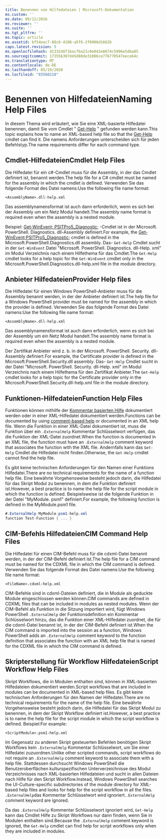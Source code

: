```yaml
---
title: Benennen von Hilfedateien | Microsoft-Dokumentation
ms.custom: ''
ms.date: 09/12/2016
ms.reviewer: ''
ms.suite: ''
ms.tgt_pltfrm: ''
ms.topic: article
ms.assetid: bf54eac7-88c6-4108-a5f6-2f0906d1662b
caps.latest.revision: 5
ms.openlocfilehash: d13324871bac7ba21c0e042e8674c5996e5dba85
ms.sourcegitcommit: 173556307d45d88de31086ce776770547eece64c
ms.translationtype: MT
ms.contentlocale: de-DE
ms.lasthandoff: 05/19/2020
ms.locfileid: "83560218"
---
```

# <a name="naming-help-files"></a><span data-ttu-id="6a0fa-102">Benennen von Hilfedateien</span><span class="sxs-lookup"><span data-stu-id="6a0fa-102">Naming Help Files</span></span>

<span data-ttu-id="6a0fa-103">In diesem Thema wird erläutert, wie Sie eine XML-basierte Hilfedatei benennen, damit Sie vom Cmdlet " [Get-Help](/powershell/module/Microsoft.PowerShell.Core/Get-Help) " gefunden werden kann.</span><span class="sxs-lookup"><span data-stu-id="6a0fa-103">This topic explains how to name an XML-based help file so that the [Get-Help](/powershell/module/Microsoft.PowerShell.Core/Get-Help) cmdlet can find it.</span></span> <span data-ttu-id="6a0fa-104">Die namens Anforderungen unterscheiden sich für jeden Befehlstyp.</span><span class="sxs-lookup"><span data-stu-id="6a0fa-104">The name requirements differ for each command type.</span></span>

## <a name="cmdlet-help-files"></a><span data-ttu-id="6a0fa-105">Cmdlet-Hilfedateien</span><span class="sxs-lookup"><span data-stu-id="6a0fa-105">Cmdlet Help Files</span></span>

<span data-ttu-id="6a0fa-106">Die Hilfedatei für ein c#-Cmdlet muss für die Assembly, in der das Cmdlet definiert ist, benannt werden.</span><span class="sxs-lookup"><span data-stu-id="6a0fa-106">The help file for a C# cmdlet must be named for the assembly in which the cmdlet is defined.</span></span> <span data-ttu-id="6a0fa-107">Verwenden Sie das folgende Format des Datei namens:</span><span class="sxs-lookup"><span data-stu-id="6a0fa-107">Use the following file name format:</span></span>

```
<AssemblyName>.dll-help.xml
```

<span data-ttu-id="6a0fa-108">Das assemblynamensformat ist auch dann erforderlich, wenn es sich bei der Assembly um ein Netz Modul handelt.</span><span class="sxs-lookup"><span data-stu-id="6a0fa-108">The assembly name format is required even when the assembly is a nested module.</span></span>

<span data-ttu-id="6a0fa-109">Beispiel: [Get-WinEvent; PSITPro5_Diagnostic;](/powershell/module/Microsoft.PowerShell.Diagnostics/Get-WinEvent) -Cmdlet ist in der Microsoft. PowerShell. Diagnostics. dll-Assembly definiert.</span><span class="sxs-lookup"><span data-stu-id="6a0fa-109">For example, the [Get-WinEvent;PSITPro5_Diagnostic;](/powershell/module/Microsoft.PowerShell.Diagnostics/Get-WinEvent) cmdlet is defined in the Microsoft.PowerShell.Diagnostics.dll assembly.</span></span> <span data-ttu-id="6a0fa-110">Das- `Get-Help` Cmdlet sucht in der `Get-WinEvent` Datei "Microsoft. PowerShell. Diagnostics. dll-Help. xml" im Modul Verzeichnis nach einem Hilfethema für das Cmdlet.</span><span class="sxs-lookup"><span data-stu-id="6a0fa-110">The `Get-Help` cmdlet looks for a help topic for the `Get-WinEvent` cmdlet only in the Microsoft.PowerShell.Diagnostics.dll-help.xml file in the module directory.</span></span>

## <a name="provider-help-files"></a><span data-ttu-id="6a0fa-111">Anbieter Hilfedateien</span><span class="sxs-lookup"><span data-stu-id="6a0fa-111">Provider Help files</span></span>

<span data-ttu-id="6a0fa-112">Die Hilfedatei für einen Windows PowerShell-Anbieter muss für die Assembly benannt werden, in der der Anbieter definiert ist.</span><span class="sxs-lookup"><span data-stu-id="6a0fa-112">The help file for a Windows PowerShell provider must be named for the assembly in which the provider is defined.</span></span> <span data-ttu-id="6a0fa-113">Verwenden Sie das folgende Format des Datei namens:</span><span class="sxs-lookup"><span data-stu-id="6a0fa-113">Use the following file name format:</span></span>

```
<AssemblyName>.dll-help.xml
```

<span data-ttu-id="6a0fa-114">Das assemblynamensformat ist auch dann erforderlich, wenn es sich bei der Assembly um ein Netz Modul handelt.</span><span class="sxs-lookup"><span data-stu-id="6a0fa-114">The assembly name format is required even when the assembly is a nested module.</span></span>

<span data-ttu-id="6a0fa-115">Der Zertifikat Anbieter wird z. b. in der Microsoft. PowerShell. Security. dll-Assembly definiert.</span><span class="sxs-lookup"><span data-stu-id="6a0fa-115">For example, the Certificate provider is defined in the Microsoft.PowerShell.Security.dll assembly.</span></span> <span data-ttu-id="6a0fa-116">Das- `Get-Help` Cmdlet sucht in der Datei "Microsoft. PowerShell. Security. dll-Help. xml" im Modul Verzeichnis nach einem Hilfethema für den Zertifikat Anbieter.</span><span class="sxs-lookup"><span data-stu-id="6a0fa-116">The `Get-Help` cmdlet looks for a help topic for the Certificate provider only in the Microsoft.PowerShell.Security.dll-help.xml file in the module directory.</span></span>

## <a name="function-help-files"></a><span data-ttu-id="6a0fa-117">Funktionen-Hilfedateien</span><span class="sxs-lookup"><span data-stu-id="6a0fa-117">Function Help Files</span></span>

<span data-ttu-id="6a0fa-118">Funktionen können mithilfe der [Kommentar basierten Hilfe](/powershell/module/microsoft.powershell.core/about/about_comment_based_help) dokumentiert werden oder in einer XML-Hilfedatei dokumentiert werden.</span><span class="sxs-lookup"><span data-stu-id="6a0fa-118">Functions can be documented by using [comment-based help](/powershell/module/microsoft.powershell.core/about/about_comment_based_help) or documented in an XML help file.</span></span> <span data-ttu-id="6a0fa-119">Wenn die Funktion in einer XML-Datei dokumentiert ist, muss die Funktion über ein `.ExternalHelp` Kommentar Schlüsselwort verfügen, das die Funktion der XML-Datei zuordnet.</span><span class="sxs-lookup"><span data-stu-id="6a0fa-119">When the function is documented in an XML file, the function must have an `.ExternalHelp` comment keyword that associates the function with the XML file.</span></span> <span data-ttu-id="6a0fa-120">Andernfalls kann das `Get-Help` Cmdlet die Hilfedatei nicht finden.</span><span class="sxs-lookup"><span data-stu-id="6a0fa-120">Otherwise, the `Get-Help` cmdlet cannot find the help file.</span></span>

<span data-ttu-id="6a0fa-121">Es gibt keine technischen Anforderungen für den Namen einer Funktions Hilfedatei.</span><span class="sxs-lookup"><span data-stu-id="6a0fa-121">There are no technical requirements for the name of a function help file.</span></span> <span data-ttu-id="6a0fa-122">Eine bewährte Vorgehensweise besteht jedoch darin, die Hilfedatei für das Skript Modul zu benennen, in dem die Funktion definiert ist.</span><span class="sxs-lookup"><span data-stu-id="6a0fa-122">However, a best practice is to name the help file for the script module in which the function is defined.</span></span> <span data-ttu-id="6a0fa-123">Beispielsweise ist die folgende Funktion in der Datei "MyModule. psm1" definiert.</span><span class="sxs-lookup"><span data-stu-id="6a0fa-123">For example, the following function is defined in the MyModule.psm1 file.</span></span>

```csharp
#.ExternalHelp MyModule.psm1-help.xml
function Test-Function { ... }
```

## <a name="cim-command-help-files"></a><span data-ttu-id="6a0fa-124">CIM-Befehls Hilfedateien</span><span class="sxs-lookup"><span data-stu-id="6a0fa-124">CIM Command Help Files</span></span>

<span data-ttu-id="6a0fa-125">Die Hilfedatei für einen CIM-Befehl muss für die cdxml-Datei benannt werden, in der der CIM-Befehl definiert ist.</span><span class="sxs-lookup"><span data-stu-id="6a0fa-125">The help file for a CIM command must be named for the CDXML file in which the CIM command is defined.</span></span> <span data-ttu-id="6a0fa-126">Verwenden Sie das folgende Format des Datei namens:</span><span class="sxs-lookup"><span data-stu-id="6a0fa-126">Use the following file name format:</span></span>

```
<FileName>.cdxml-help.xml
```

<span data-ttu-id="6a0fa-127">CIM-Befehle sind in cdxml-Dateien definiert, die in Module als geduckte Module eingeschlossen werden können.</span><span class="sxs-lookup"><span data-stu-id="6a0fa-127">CIM commands are defined in CDXML files that can be included in modules as nested modules.</span></span> <span data-ttu-id="6a0fa-128">Wenn der CIM-Befehl als Funktion in die Sitzung importiert wird, fügt Windows PowerShell `.ExternalHelp` der Funktionsdefinition ein Kommentar Schlüsselwort hinzu, das die Funktion einer XML-Hilfedatei zuordnet, die für die cdxml-Datei benannt ist, in der der CIM-Befehl definiert ist.</span><span class="sxs-lookup"><span data-stu-id="6a0fa-128">When the CIM command is imported into the session as a function, Windows PowerShell adds an `.ExternalHelp` comment keyword to the function definition that associates the function with an XML help file that is named for the CDXML file in which the CIM command is defined.</span></span>

## <a name="script-workflow-help-files"></a><span data-ttu-id="6a0fa-129">Skripterstellung für Workflow Hilfedateien</span><span class="sxs-lookup"><span data-stu-id="6a0fa-129">Script Workflow Help Files</span></span>

<span data-ttu-id="6a0fa-130">Skript Workflows, die in Modulen enthalten sind, können in XML-basierten Hilfedateien dokumentiert werden.</span><span class="sxs-lookup"><span data-stu-id="6a0fa-130">Script workflows that are included in modules can be documented in XML-based help files.</span></span> <span data-ttu-id="6a0fa-131">Es gibt keine technischen Anforderungen für den Namen der Hilfedatei.</span><span class="sxs-lookup"><span data-stu-id="6a0fa-131">There are no technical requirements for the name of the help file.</span></span> <span data-ttu-id="6a0fa-132">Eine bewährte Vorgehensweise besteht jedoch darin, die Hilfedatei für das Skript Modul zu benennen, in dem der Skript Workflow definiert ist.</span><span class="sxs-lookup"><span data-stu-id="6a0fa-132">However, a best practice is to name the help file for the script module in which the script workflow is defined.</span></span> <span data-ttu-id="6a0fa-133">Beispiel:</span><span class="sxs-lookup"><span data-stu-id="6a0fa-133">For example:</span></span>

```
<ScriptModule>.psm1-help.xml
```

<span data-ttu-id="6a0fa-134">Im Gegensatz zu anderen Skript gesteuerten Befehlen benötigen Skript Workflows kein `.ExternalHelp` Kommentar Schlüsselwort, um Sie einer Hilfedatei zuzuordnen.</span><span class="sxs-lookup"><span data-stu-id="6a0fa-134">Unlike other scripted commands, script workflows do not require an `.ExternalHelp` comment keyword to associate them with a help file.</span></span> <span data-ttu-id="6a0fa-135">Stattdessen durchsucht Windows PowerShell die Benutzeroberflächen kulturspezifischen Unterverzeichnisse des Modul Verzeichnisses nach XML-basierten Hilfedateien und sucht in allen Dateien nach Hilfe für den Skript Workflow.</span><span class="sxs-lookup"><span data-stu-id="6a0fa-135">Instead, Windows PowerShell searches the UI-Culture-specific subdirectories of the module directory for XML-based help files and looks for help for the script workflow in all the files.</span></span> <span data-ttu-id="6a0fa-136">`.ExternalHelp`das Kommentar Schlüsselwort wird ignoriert.</span><span class="sxs-lookup"><span data-stu-id="6a0fa-136">`.ExternalHelp` comment keyword are ignored.</span></span>

<span data-ttu-id="6a0fa-137">Da das `.ExternalHelp` Kommentar Schlüsselwort ignoriert wird, `Get-Help` kann das Cmdlet Hilfe zu Skript Workflows nur dann finden, wenn Sie in Modulen enthalten sind.</span><span class="sxs-lookup"><span data-stu-id="6a0fa-137">Because the `.ExternalHelp` comment keyword is ignored, the `Get-Help` cmdlet can find help for script workflows only when they are included in modules.</span></span>
